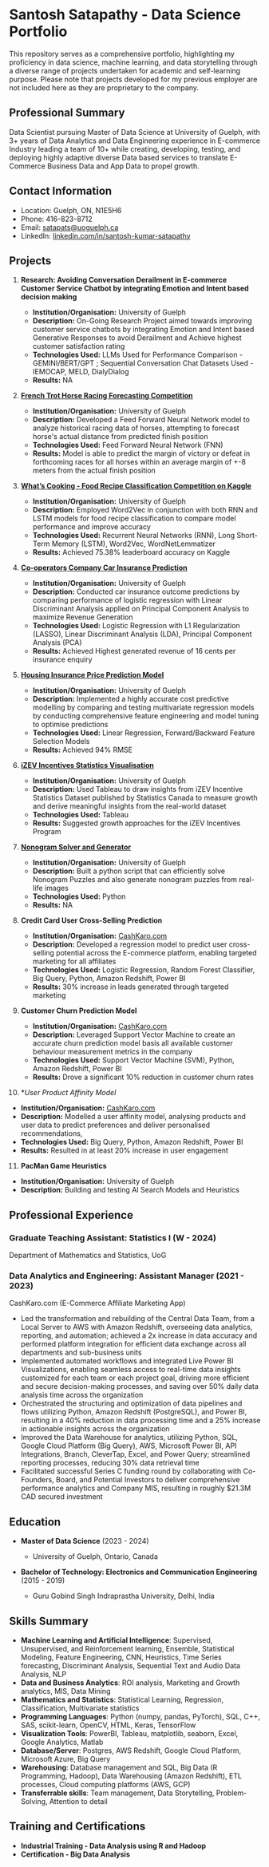 # Santosh Satapathy - Data Science Portfolio

This repository serves as a comprehensive portfolio, highlighting my proficiency in data science, machine learning, and data storytelling through a diverse range of projects undertaken for academic and self-learning purpose. Please note that projects developed for my previous employer are not included here as they are proprietary to the company.

## Professional Summary
Data Scientist pursuing Master of Data Science at University of Guelph, with 3+ years of Data Analytics and Data Engineering experience in E-commerce Industry leading a team of 10+ while creating, developing, testing, and deploying highly adaptive diverse Data based services to translate E-Commerce Business Data and App Data to propel growth.

## Contact Information
- Location: Guelph, ON, N1E5H6
- Phone: 416-823-8712
- Email: satapats@uoguelph.ca
- LinkedIn: [linkedin.com/in/santosh-kumar-satapathy](https://www.linkedin.com/in/santosh-kumar-satapathy)

## Projects

1. **Research: Avoiding Conversation Derailment in E-commerce Customer Service Chatbot by integrating Emotion and Intent based decision making**
   - **Institution/Organisation:** University of Guelph
   - **Description:** On-Going Research Project aimed towards improving customer service chatbots by integrating Emotion and Intent based Generative Responses to avoid Derailment and Achieve highest customer satisfaction rating
   - **Technologies Used:** LLMs Used for Performance Comparison - GEMINI/BERT/GPT ; Sequential Conversation Chat Datasets Used - IEMOCAP, MELD, DialyDialog
   - **Results:** NA
     
2. **[French Trot Horse Racing Forecasting Competition](https://github.com/SantoshSatapathy/Santosh_Portfolio/tree/main/French%20Trot%20Horse%20Racing%20Forecasting)**
   - **Institution/Organisation:** University of Guelph
   - **Description:** Developed a Feed Forward Neural Network model to analyze historical racing data of horses, attempting to forecast horse's actual distance from predicted finish position
   - **Technologies Used:** Feed Forward Neural Network (FNN)
   - **Results:** Model is able to predict the margin of victory or defeat in forthcoming races for all horses within an average margin of +-8 meters from the actual finish position
     
3. **[What’s Cooking - Food Recipe Classification Competition on Kaggle](https://github.com/SantoshSatapathy/Santosh_Portfolio/tree/main/What's%20Cooking%20-%20Food%20Recipe%20Classification%20Using%20Recurrent%20Neural%20Network)**
   - **Institution/Organisation:** University of Guelph
   - **Description:** Employed Word2Vec in conjunction with both RNN and LSTM models for food recipe classification to compare model performance and improve accuracy
   - **Technologies Used:** Recurrent Neural Networks (RNN), Long Short-Term Memory (LSTM), Word2Vec, WordNetLemmatizer
   - **Results:** Achieved 75.38% leaderboard accuracy on Kaggle
     
4. **[Co-operators Company Car Insurance Prediction](https://github.com/SantoshSatapathy/Santosh_Portfolio/tree/main/Co-operators%20Company%20Car%20Insurance%20Prediction)**
   - **Institution/Organisation:** University of Guelph
   - **Description:** Conducted car insurance outcome predictions by comparing performance of logistic regression with Linear Discriminant Analysis applied on Principal Component Analysis to maximize Revenue Generation
   - **Technologies Used:** Logistic Regression with L1 Regularization (LASSO), Linear Discriminant Analysis (LDA), Principal Component Analysis (PCA)
   - **Results:** Achieved Highest generated revenue of 16 cents per insurance enquiry
     
5. **[Housing Insurance Price Prediction Model](https://github.com/SantoshSatapathy/Santosh_Portfolio/tree/main/Housing%20Insurance%20Price%20Prediction)**
   - **Institution/Organisation:** University of Guelph
   - **Description:** Implemented a highly accurate cost predictive modelling by comparing and testing multivariate regression models by conducting comprehensive feature engineering and model tuning to optimise predictions
   - **Technologies Used:** Linear Regression, Forward/Backward Feature Selection Models
   - **Results:** Achieved 94% RMSE
     
6. **[iZEV Incentives Statistics Visualisation](https://github.com/SantoshSatapathy/Santosh_Portfolio/tree/main/iZEV%20Incentives%20Statistics%20Visualisation)**
   - **Institution/Organisation:** University of Guelph
   - **Description:** Used Tableau to draw insights from iZEV Incentive Statistics Dataset published by Statistics Canada to measure growth and derive meaningful insights from the real-world dataset
   - **Technologies Used:** Tableau
   - **Results:** Suggested growth approaches for the iZEV Incentives Program
   
7. **[Nonogram Solver and Generator](https://github.com/SantoshSatapathy/Santosh_Portfolio/tree/main/ArtificialIntelligence_Assignment2_NonogramSolverAndGenerator)**
   - **Institution/Organisation:** University of Guelph
   - **Description:** Built a python script that can efficiently solve Nonogram Puzzles and also generate nonogram puzzles from real-life images
   - **Technologies Used:** Python
   - **Results:** NA
   
8. **Credit Card User Cross-Selling Prediction**
   - **Institution/Organisation:** [CashKaro.com](https://cashkaro.com)
   - **Description:** Developed a regression model to predict user cross-selling potential across the E-commerce platform, enabling targeted marketing for all affiliates
   - **Technologies Used:** Logistic Regression, Random Forest Classifier, Big Query, Python, Amazon Redshift, Power BI
   - **Results:** 30% increase in leads generated through targeted marketing
     
9. **Customer Churn Prediction Model**
   - **Institution/Organisation:** [CashKaro.com](https://cashkaro.com)
   - **Description:** Leveraged Support Vector Machine to create an accurate churn prediction model basis all available customer behaviour measurement metrics in the company
   - **Technologies Used:** Support Vector Machine (SVM), Python, Amazon Redshift, Power BI
   - **Results:** Drove a significant 10% reduction in customer churn rates

10. **User Product Affinity Model*
   - **Institution/Organisation:** [CashKaro.com](https://cashkaro.com)
   - **Description:** Modelled a user affinity model, analysing products and user data to predict preferences and deliver personalised recommendations, 
   - **Technologies Used:** Big Query, Python, Amazon Redshift, Power BI
   - **Results:** Resulted in at least 20% increase in user engagement

11. **PacMan Game Heuristics**
   - **Institution/Organisation:** University of Guelph
   - **Description:**  Building and testing AI Search Models and Heuristics

## Professional Experience
### Graduate Teaching Assistant: Statistics I (W - 2024)
Department of Mathematics and Statistics, UoG

### Data Analytics and Engineering: Assistant Manager (2021 - 2023)
CashKaro.com (E-Commerce Affiliate Marketing App)
- Led the transformation and rebuilding of the Central Data Team, from a Local Server to AWS with Amazon Redshift, overseeing data analytics, reporting, and automation; achieved a 2x increase in data accuracy and performed platform integration for efficient data exchange across all departments and sub-business units
- Implemented automated workflows and integrated Live Power BI Visualizations, enabling seamless access to real-time data insights customized for each team or each project goal, driving more efficient and secure decision-making processes, and saving over 50% daily data analysis time across the organization
- Orchestrated the structuring and optimization of data pipelines and flows utilizing Python, Amazon Redshift (PostgreSQL), and Power BI, resulting in a 40% reduction in data processing time and a 25% increase in actionable insights across the organization
- Improved the Data Warehouse for analytics, utilizing Python, SQL, Google Cloud Platform (Big Query), AWS, Microsoft Power BI, API Integrations, Branch, CleverTap, Excel, and Power Query; streamlined reporting processes, reducing 30% data retrieval time
- Facilitated successful Series C funding round by collaborating with Co-Founders, Board, and Potential Investors to deliver comprehensive performance analytics and Company MIS, resulting in roughly $21.3M CAD secured investment

## Education
- **Master of Data Science** (2023 - 2024)
  - University of Guelph, Ontario, Canada

- **Bachelor of Technology: Electronics and Communication Engineering** (2015 - 2019)
  - Guru Gobind Singh Indraprastha University, Delhi, India

## Skills Summary
- **Machine Learning and Artificial Intelligence**: Supervised, Unsupervised, and Reinforcement learning, Ensemble, Statistical Modeling, Feature Engineering, CNN, Heuristics, Time Series forecasting, Discriminant Analysis, Sequential Text and Audio Data Analysis, NLP
- **Data and Business Analytics**: ROI analysis, Marketing and Growth analytics, MIS, Data Mining
- **Mathematics and Statistics**: Statistical Learning, Regression, Classification, Multivariate statistics
- **Programming Languages**: Python (numpy, pandas, PyTorch), SQL, C++, SAS, scikit-learn, OpenCV, HTML, Keras, TensorFlow
- **Visualization Tools**: PowerBI, Tableau, matplotlib, seaborn, Excel, Google Analytics, Matlab
- **Database/Server**: Postgres, AWS Redshift, Google Cloud Platform, Microsoft Azure, Big Query
- **Warehousing**: Database management and SQL, Big Data (R Programming, Hadoop), Data Warehousing (Amazon Redshift), ETL processes, Cloud computing platforms (AWS, GCP)
- **Transferrable skills**: Team management, Data Storytelling, Problem-Solving, Attention to detail

## Training and Certifications
- **Industrial Training - Data Analysis using R and Hadoop**
- **Certification - Big Data Analysis**
